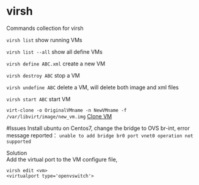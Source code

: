 virsh
============================
Commands collection for virsh

`virsh list` show running VMs

`virsh list --all` show all define VMs

`virsh define ABC.xml` create a new VM

`virsh destroy ABC` stop a VM

`virsh undefine ABC` delete a VM, will delete both image and xml files

`virsh start ABC` start VM

`virt-clone -o OriginalVMname -n NewVMname -f /var/libvirt/image/new_vm.img` [Clone VM](http://www.havetheknowhow.com/Configure-the-server/KVM-clone-a-vm.html)

#Issues
Install ubuntu on Centos7, change the bridge to OVS br-int, error message reported： 
`unable to add bridge br0 port vnet0 operation not supported`

Solution  
Add the virtual port to the VM configure file, 
```
virsh edit <vm>
<virtualport type='openvswitch'>
```



